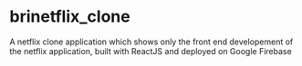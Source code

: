 # brinetflix_clone
A netflix clone application which shows only the front end developement of the netflix application, built with ReactJS and deployed on Google Firebase
